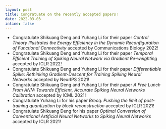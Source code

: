 ```yaml
---
layout: post
title: Congratuate on the recently accepted papers!
date: 2022-03-03
inline: false
---
```


- Congratulate Shikuang Deng and Yuhang Li for their paper *Control Theory Illustrates the Energy Efficiency in the Dynamic Reconfiguration of Functional Connectivity* accepted by Communications Biology 2022!
- Congratulate Shikuang Deng and Yuhang Li for their paper *Temporal Efficient Training of Spiking Neural Network via Gradient Re-weighting* accepted by ICLR 2022!
- Congratulate Shikuang Deng and Yuhang Li for their paper *Differentiable Spike: Rethinking Gradient-Descent for Training Spiking Neural Networks* accepted by NeurIPS 2021!
- Congratulate Shikuang Deng and Yuhang Li for their paper *A Free Lunch From ANN: Towards Efficient, Accurate Spiking Neural Networks Calibration* accepted by ICML 2021!
- Congratulate Yuhang Li for his paper *Brecq: Pushing the limit of post-training quantization by block reconstruction* accepted by ICLR 2021!
- Congratulate Shikuang Deng for his paper *Optimal Conversion of Conventional Artificial Neural Networks to Spiking Neural Networks* accepted by ICLR 2021!



